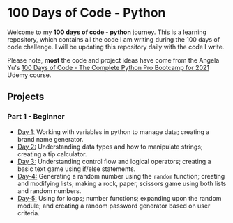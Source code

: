 # 100 Days of Code - Python

Welcome to my **100 days of code - python** journey. This is a learning repository, which contains all the code I am writing during the 100 days of code challenge. I will be updating this repository daily with the code I write.

Please note, **most** the code and project ideas have come from the Angela Yu's [100 Days of Code - The Complete Python Pro Bootcamp for 2021](https://www.udemy.com/course/100-days-of-code/) Udemy course.

## Projects

### Part 1 - Beginner

- [Day 1:](https://github.com/sethcoetzee/100-days-of-code-python/tree/main/day-001) Working with variables in python to manage data; creating a brand name generator. 
- [Day 2:](https://github.com/sethcoetzee/100-days-of-code-python/tree/main/day-002) Understanding data types and how to manipulate strings; creating a tip calculator.
- [Day 3:](https://github.com/sethcoetzee/100-days-of-code-python/tree/main/day-003) Understanding control flow and logical operators; creating a basic text game using if/else statements.
- [Day-4:](https://github.com/sethcoetzee/100-days-of-code-python/tree/main/day-004) Generating a random number using the `random` function; creating and modifying lists; making a rock, paper, scissors game using both lists and random numbers.
- [Day-5:](https://github.com/sethcoetzee/100-days-of-code-python/tree/main/day-005) Using for loops; number functions; expanding upon the random module; and creating a random password generator based on user criteria.